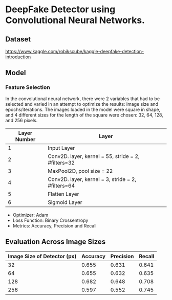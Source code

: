 # DeepFake Detector using Convolutional Neural Networks. 
## Dataset 

https://www.kaggle.com/robikscube/kaggle-deepfake-detection-introduction

## Model

###  Feature Selection
In the convolutional neural network, there were 2 variables that had to be selected and varied in
an attempt to optimize the results: image size and epochs/iterations. The images loaded in the
model were square in shape, and 4 different sizes for the length of the square were chosen: 32,
64, 128, and 256 pixels.

Layer Number | Layer
--- | ---
1 | Input Layer
2 | Conv2D. layer, kernel = 55, stride = 2, #filters=32
3 | MaxPool2D, pool size = 22
4 | Conv2D. layer, kernel = 3, stride = 2, #filters=64
5 | Flatten Layer
6 | Sigmoid Layer

* Optimizer: Adam
* Loss Function: Binary Crossentropy
* Metrics: Accuracy, Precision and Recall

##  Evaluation Across Image Sizes

Image Size of Detector (px) | Accuracy | Precision | Recall
--- | --- | --- | ---
32 | 0.655 | 0.631 | 0.641
64 | 0.655 | 0.632 | 0.635
128 | 0.682 | 0.648 | 0.708
256 | 0.597 | 0.552 | 0.745
